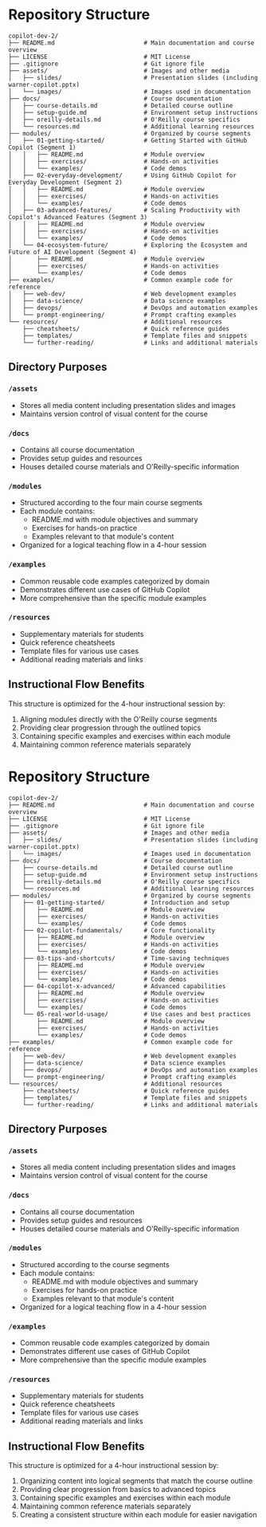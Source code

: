 # Repository Structure

```
copilot-dev-2/
├── README.md                         # Main documentation and course overview
├── LICENSE                           # MIT License
├── .gitignore                        # Git ignore file
├── assets/                           # Images and other media
│   ├── slides/                       # Presentation slides (including warner-copilot.pptx)
│   └── images/                       # Images used in documentation
├── docs/                             # Course documentation
│   ├── course-details.md             # Detailed course outline
│   ├── setup-guide.md                # Environment setup instructions
│   ├── oreilly-details.md            # O'Reilly course specifics
│   └── resources.md                  # Additional learning resources
├── modules/                          # Organized by course segments
│   ├── 01-getting-started/           # Getting Started with GitHub Copilot (Segment 1)
│   │   ├── README.md                 # Module overview
│   │   ├── exercises/                # Hands-on activities
│   │   └── examples/                 # Code demos
│   ├── 02-everyday-development/      # Using GitHub Copilot for Everyday Development (Segment 2)
│   │   ├── README.md                 # Module overview
│   │   ├── exercises/                # Hands-on activities
│   │   └── examples/                 # Code demos
│   ├── 03-advanced-features/         # Scaling Productivity with Copilot's Advanced Features (Segment 3)
│   │   ├── README.md                 # Module overview
│   │   ├── exercises/                # Hands-on activities
│   │   └── examples/                 # Code demos
│   └── 04-ecosystem-future/          # Exploring the Ecosystem and Future of AI Development (Segment 4)
│       ├── README.md                 # Module overview
│       ├── exercises/                # Hands-on activities
│       └── examples/                 # Code demos
├── examples/                         # Common example code for reference
│   ├── web-dev/                      # Web development examples
│   ├── data-science/                 # Data science examples
│   ├── devops/                       # DevOps and automation examples
│   └── prompt-engineering/           # Prompt crafting examples
└── resources/                        # Additional resources
    ├── cheatsheets/                  # Quick reference guides
    ├── templates/                    # Template files and snippets
    └── further-reading/              # Links and additional materials
```

## Directory Purposes

### `/assets`
- Stores all media content including presentation slides and images
- Maintains version control of visual content for the course

### `/docs`
- Contains all course documentation
- Provides setup guides and resources
- Houses detailed course materials and O'Reilly-specific information

### `/modules`
- Structured according to the four main course segments
- Each module contains:
  - README.md with module objectives and summary
  - Exercises for hands-on practice
  - Examples relevant to that module's content
- Organized for a logical teaching flow in a 4-hour session

### `/examples`
- Common reusable code examples categorized by domain
- Demonstrates different use cases of GitHub Copilot
- More comprehensive than the specific module examples

### `/resources`
- Supplementary materials for students
- Quick reference cheatsheets
- Template files for various use cases
- Additional reading materials and links

## Instructional Flow Benefits

This structure is optimized for the 4-hour instructional session by:

1. Aligning modules directly with the O'Reilly course segments
2. Providing clear progression through the outlined topics
3. Containing specific examples and exercises within each module
4. Maintaining common reference materials separately
# Repository Structure

```
copilot-dev-2/
├── README.md                         # Main documentation and course overview
├── LICENSE                           # MIT License
├── .gitignore                        # Git ignore file
├── assets/                           # Images and other media
│   ├── slides/                       # Presentation slides (including warner-copilot.pptx)
│   └── images/                       # Images used in documentation
├── docs/                             # Course documentation
│   ├── course-details.md             # Detailed course outline
│   ├── setup-guide.md                # Environment setup instructions
│   ├── oreilly-details.md            # O'Reilly course specifics
│   └── resources.md                  # Additional learning resources
├── modules/                          # Organized by course segments
│   ├── 01-getting-started/           # Introduction and setup
│   │   ├── README.md                 # Module overview
│   │   ├── exercises/                # Hands-on activities
│   │   └── examples/                 # Code demos
│   ├── 02-copilot-fundamentals/      # Core functionality
│   │   ├── README.md                 # Module overview
│   │   ├── exercises/                # Hands-on activities
│   │   └── examples/                 # Code demos
│   ├── 03-tips-and-shortcuts/        # Time-saving techniques
│   │   ├── README.md                 # Module overview
│   │   ├── exercises/                # Hands-on activities
│   │   └── examples/                 # Code demos
│   ├── 04-copilot-x-advanced/        # Advanced capabilities
│   │   ├── README.md                 # Module overview
│   │   ├── exercises/                # Hands-on activities
│   │   └── examples/                 # Code demos
│   └── 05-real-world-usage/          # Use cases and best practices
│       ├── README.md                 # Module overview
│       ├── exercises/                # Hands-on activities
│       └── examples/                 # Code demos
├── examples/                         # Common example code for reference
│   ├── web-dev/                      # Web development examples
│   ├── data-science/                 # Data science examples
│   ├── devops/                       # DevOps and automation examples
│   └── prompt-engineering/           # Prompt crafting examples
└── resources/                        # Additional resources
    ├── cheatsheets/                  # Quick reference guides
    ├── templates/                    # Template files and snippets
    └── further-reading/              # Links and additional materials
```

## Directory Purposes

### `/assets`
- Stores all media content including presentation slides and images
- Maintains version control of visual content for the course

### `/docs`
- Contains all course documentation
- Provides setup guides and resources
- Houses detailed course materials and O'Reilly-specific information

### `/modules`
- Structured according to the course segments
- Each module contains:
  - README.md with module objectives and summary
  - Exercises for hands-on practice
  - Examples relevant to that module's content
- Organized for a logical teaching flow in a 4-hour session

### `/examples`
- Common reusable code examples categorized by domain
- Demonstrates different use cases of GitHub Copilot
- More comprehensive than the specific module examples

### `/resources`
- Supplementary materials for students
- Quick reference cheatsheets
- Template files for various use cases
- Additional reading materials and links

## Instructional Flow Benefits

This structure is optimized for a 4-hour instructional session by:

1. Organizing content into logical segments that match the course outline
2. Providing clear progression from basics to advanced topics
3. Containing specific examples and exercises within each module
4. Maintaining common reference materials separately
5. Creating a consistent structure within each module for easier navigation 